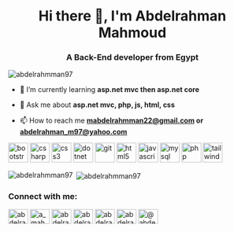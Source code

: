 <!--
### Hi there 👋


**abdelrahmman97/abdelrahmman97** is a ✨ _special_ ✨ repository because its `README.md` (this file) appears on your GitHub profile.

Here are some ideas to get you started:

- 🔭 I’m currently working on ...
- 🌱 I’m currently learning ...
- 👯 I’m looking to collaborate on ...
- 🤔 I’m looking for help with ...
- 💬 Ask me about ...
- 📫 How to reach me: ...
- 😄 Pronouns: ...
- ⚡ Fun fact: ...
-->

<h1 align="center">Hi there 👋, I'm Abdelrahman Mahmoud</h1>
<h3 align="center">A Back-End developer from Egypt</h3>

<p align="left"> <img src="https://komarev.com/ghpvc/?username=abdelrahmman97" alt="abdelrahmman97" /> </p>

- 🌱 I’m currently learning **asp.net mvc then asp.net core**

- 💬 Ask me about **asp.net mvc, php, js, html, css**

- 📫 How to reach me **mabdelrahmman22@gmail.com or abdelrahman_m97@yahoo.com**

<p align="left"><img src="https://devicons.github.io/devicon/devicon.git/icons/bootstrap/bootstrap-plain.svg" alt="bootstrap" width="40" height="40"/> <img src="https://devicons.github.io/devicon/devicon.git/icons/csharp/csharp-original.svg" alt="csharp" width="40" height="40"/> <img src="https://devicons.github.io/devicon/devicon.git/icons/css3/css3-original-wordmark.svg" alt="css3" width="40" height="40"/> <img src="https://devicons.github.io/devicon/devicon.git/icons/dot-net/dot-net-original-wordmark.svg" alt="dotnet" width="40" height="40"/> <img src="https://www.vectorlogo.zone/logos/git-scm/git-scm-icon.svg" alt="git" width="40" height="40"/> <img src="https://devicons.github.io/devicon/devicon.git/icons/html5/html5-original-wordmark.svg" alt="html5" width="40" height="40"/> <img src="https://devicons.github.io/devicon/devicon.git/icons/javascript/javascript-original.svg" alt="javascript" width="40" height="40"/> <img src="https://devicons.github.io/devicon/devicon.git/icons/mysql/mysql-original-wordmark.svg" alt="mysql" width="40" height="40"/> <img src="https://devicons.github.io/devicon/devicon.git/icons/php/php-original.svg" alt="php" width="40" height="40"/> <img src="https://www.vectorlogo.zone/logos/tailwindcss/tailwindcss-icon.svg" alt="tailwind" width="40" height="40"/></p><p><img align="left" src="https://github-readme-stats.vercel.app/api/top-langs/?username=abdelrahmman97&layout=compact&hide=html" alt="abdelrahmman97" /></p>

<p>&nbsp;<img align="center" src="https://github-readme-stats.vercel.app/api?username=abdelrahmman97&show_icons=true" alt="abdelrahmman97" /></p>

<h3 align="left">Connect with me:</h3>
<p align="left">
<a href="https://dev.to/abdelrahman97" target="blank"><img align="center" src="https://cdn.jsdelivr.net/npm/simple-icons@3.0.1/icons/dev-dot-to.svg" alt="abdelrahman97" height="30" width="40" /></a>
<a href="https://twitter.com/a_mahmoud97" target="blank"><img align="center" src="https://cdn.jsdelivr.net/npm/simple-icons@3.0.1/icons/twitter.svg" alt="a_mahmoud97" height="30" width="40" /></a>
<a href="https://linkedin.com/in/abdelrahman1097" target="blank"><img align="center" src="https://cdn.jsdelivr.net/npm/simple-icons@3.0.1/icons/linkedin.svg" alt="abdelrahman1097" height="30" width="40" /></a>
<a href="https://fb.com/abdelrahman.m97" target="blank"><img align="center" src="https://cdn.jsdelivr.net/npm/simple-icons@3.0.1/icons/facebook.svg" alt="abdelrahman.m97" height="30" width="40" /></a>
<a href="https://instagram.com/abdelrahman.m97" target="blank"><img align="center" src="https://cdn.jsdelivr.net/npm/simple-icons@3.0.1/icons/instagram.svg" alt="abdelrahman.m97" height="30" width="40" /></a>
<a href="https://dribbble.com/abdelrahman_m97" target="blank"><img align="center" src="https://cdn.jsdelivr.net/npm/simple-icons@3.0.1/icons/dribbble.svg" alt="abdelrahman_m97" height="30" width="40" /></a>
<a href="https://www.hackerrank.com/@abdelrahman_m" target="blank"><img align="center" src="https://cdn.jsdelivr.net/npm/simple-icons@3.0.1/icons/hackerrank.svg" alt="@abdelrahman_m" height="30" width="40" /></a>
</p>
